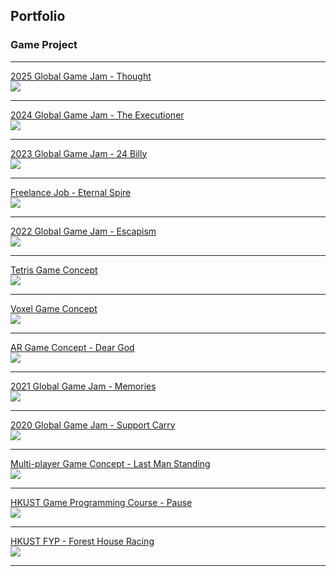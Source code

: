## Portfolio

### Game Project

---

[2025 Global Game Jam - Thought](/TT_Page.md)
<br><img src="images/TTCapScreen.png?raw=true"/>

---

[2024 Global Game Jam - The Executioner](/TE_Page.md)
<br><img src="images/TECapScreen.png?raw=true"/>

---

[2023 Global Game Jam - 24 Billy](/24B_Page.md)
<br><img src="images/24B_CapScreen.png?raw=true"/>

---

[Freelance Job - Eternal Spire](https://eternalspire.com/)
<br><img src="images/ESCapScreen.png?raw=true"/>

---

[2022 Global Game Jam - Escapism](/E_Page.md)
<br><img src="images/ECapScreen.jpg?raw=true"/>

---

[Tetris Game Concept](/T_Page.md)
<br><img src="images/TCapScreen.png?raw=true"/>

---

[Voxel Game Concept](/VG_Page.md)
<br><img src="images/VGCapScreen.png?raw=true"/>

---

[AR Game Concept - Dear God](/DG_Page.md)
<br><img src="images/DGCapScreen.jpg?raw=true"/>

---

[2021 Global Game Jam - Memories](/GGJM_Page.md)
<br><img src="images/MCapScreen.png?raw=true"/>

---

[2020 Global Game Jam - Support Carry](/GGJSC_Page.md)
<br><img src="images/SCCapScreen.png?raw=true"/>

---

[Multi-player Game Concept - Last Man Standing](/LMS_Page.md)
<br><img src="images/LMSCapScreen.png?raw=true"/>

---

[HKUST Game Programming Course - Pause](/P_Page.md)
<br><img src="images/PCapScreen.png?raw=true"/>

---

[HKUST FYP - Forest House Racing](/FHR_Page.md)
<br><img src="images/FHRCapScreen.png?raw=true"/>

---

